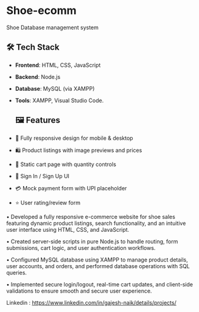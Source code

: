 # Shoe-ecomm
Shoe Database management system

  ## 🛠️ Tech Stack

- **Frontend**: HTML, CSS, JavaScript
- **Backend**: Node.js
- **Database**: MySQL (via XAMPP)
- **Tools**: XAMPP, Visual Studio Code.

  ## 🖼️ Features

- 📱 Fully responsive design for mobile & desktop
- 🛍️ Product listings with image previews and prices
- 🛒 Static cart page with quantity controls
- 🔐 Sign In / Sign Up UI
- 💳 Mock payment form with UPI placeholder
- ⭐ User rating/review form
  
• Developed a fully responsive e-commerce website for shoe sales featuring dynamic product listings, search 
functionality, and an intuitive user interface using HTML, CSS, and JavaScript. 

• Created server-side scripts in pure Node.js to handle routing, form submissions, cart logic, and user authentication 
workflows. 

• Configured MySQL database using XAMPP to manage product details, user accounts, and orders, and performed 
database operations with SQL queries. 

• Implemented secure login/logout, real-time cart updates, and client-side validations to ensure smooth and secure 
user experience. 

Linkedin : https://www.linkedin.com/in/gajesh-naik/details/projects/
